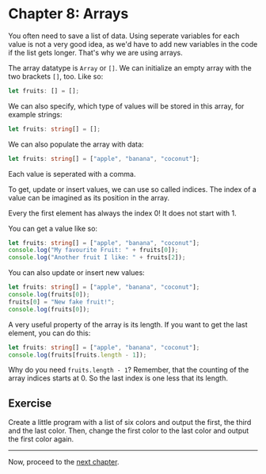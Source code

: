 # Chapter 8: Arrays
You often need to save a list of data. Using seperate variables for each value is not a very good idea, as we'd have to add new variables in the code if the list gets longer. That's why we are using arrays.

The array datatype is `Array` or `[]`. We can initialize an empty array with the two brackets `[]`, too. Like so:
```typescript
let fruits: [] = [];
```
We can also specify, which type of values will be stored in this array, for example strings:
```typescript
let fruits: string[] = [];
```
We can also populate the array with data:
```typescript
let fruits: string[] = ["apple", "banana", "coconut"];
```
Each value is seperated with a comma.

To get, update or insert values, we can use so called indices. The index of a value can be imagined as its position in the array.

Every the first element has always the index 0! It does not start with 1.

You can get a value like so:
```typescript
let fruits: string[] = ["apple", "banana", "coconut"];
console.log("My favourite Fruit: " + fruits[0]);
console.log("Another fruit I like: " + fruits[2]);
```

You can also update or insert new values:
```typescript
let fruits: string[] = ["apple", "banana", "coconut"];
console.log(fruits[0]);
fruits[0] = "New fake fruit!";
console.log(fruits[0]);
```

A very useful property of the array is its length. If you want to get the last element, you can do this:
```typescript
let fruits: string[] = ["apple", "banana", "coconut"];
console.log(fruits[fruits.length - 1]);
```
Why do you need `fruits.length - 1`? Remember, that the counting of the array indices starts at 0. So the last index is one less that its length.

## Exercise
Create a little program with a list of six colors and output the first, the third and the last color. Then, change the first color to the last color and output the first color again.

---
Now, proceed to the [next chapter](./09_For_loops.md).